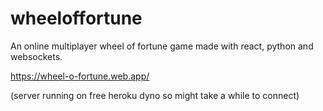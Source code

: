 # wheeloffortune

An online multiplayer wheel of fortune game made with react, python and websockets.

https://wheel-o-fortune.web.app/

(server running on free heroku dyno so might take a while to connect)

